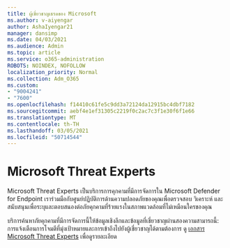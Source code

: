 ```yaml
---
title: ผู้เชี่ยวชาญเธรดของ Microsoft
ms.author: v-aiyengar
author: AshaIyengar21
manager: dansimp
ms.date: 04/03/2021
ms.audience: Admin
ms.topic: article
ms.service: o365-administration
ROBOTS: NOINDEX, NOFOLLOW
localization_priority: Normal
ms.collection: Adm_O365
ms.custom:
- "9004241"
- "7600"
ms.openlocfilehash: f14410c61fe5c9dd3a72124da12915bc4dbf7182
ms.sourcegitcommit: aebf4e1ef31305c2219f0c2ac7c3f1e30f6f1e66
ms.translationtype: MT
ms.contentlocale: th-TH
ms.lasthandoff: 03/05/2021
ms.locfileid: "50714544"
---
```

# <a name="microsoft-threat-experts"></a>Microsoft Threat Experts

Microsoft Threat Experts เป็นบริการการคุกคามที่มีการจัดการใน Microsoft Defender for Endpoint  เราร่วมมือกับศูนย์ปฏิบัติการด้านความปลอดภัยของคุณเพื่อตรวจสอบ วิเคราะห์ และสนับสนุนเพื่อระบุและตอบสนองต่อภัยคุกคามที่ร้ายแรงในสภาพแวดล้อมที่ไม่เหมือนใครของคุณ

บริการค้นหาภัยคุกคามที่มีการจัดการนี้ให้ข้อมูลเชิงลึกและข้อมูลที่เชี่ยวชาญผ่านสองความสามารถนี้: การแจ้งเตือนการโจมตีที่มุ่งเป้าหมายและการเข้าถึงไปยังผู้เชี่ยวชาญได้ตามต้องการ ดู [เอกสาร Microsoft Threat Experts](https://docs.microsoft.com/windows/security/threat-protection/microsoft-defender-atp/microsoft-threat-experts) เพื่อดูรายละเอียด
